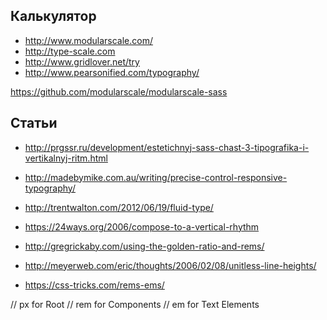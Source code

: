 ## Калькулятор

* http://www.modularscale.com/
* http://type-scale.com
* http://www.gridlover.net/try
* http://www.pearsonified.com/typography/


https://github.com/modularscale/modularscale-sass

## Статьи

* http://prgssr.ru/development/estetichnyj-sass-chast-3-tipografika-i-vertikalnyj-ritm.html
* http://madebymike.com.au/writing/precise-control-responsive-typography/
* http://trentwalton.com/2012/06/19/fluid-type/
* https://24ways.org/2006/compose-to-a-vertical-rhythm
* http://gregrickaby.com/using-the-golden-ratio-and-rems/
* http://meyerweb.com/eric/thoughts/2006/02/08/unitless-line-heights/

* https://css-tricks.com/rems-ems/


// px for Root
// rem for Components
// em for Text Elements


